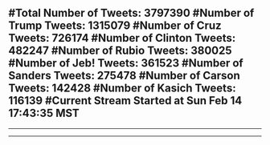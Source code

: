 #Total Number of Tweets: 3797390 
#Number of Trump Tweets: 1315079
#Number of Cruz Tweets: 726174
#Number of Clinton Tweets: 482247
#Number of Rubio Tweets: 380025
#Number of Jeb! Tweets: 361523
#Number of Sanders Tweets: 275478
#Number of Carson Tweets: 142428
#Number of Kasich Tweets: 116139
#Current Stream Started at Sun Feb 14 17:43:35 MST
---
---
---
